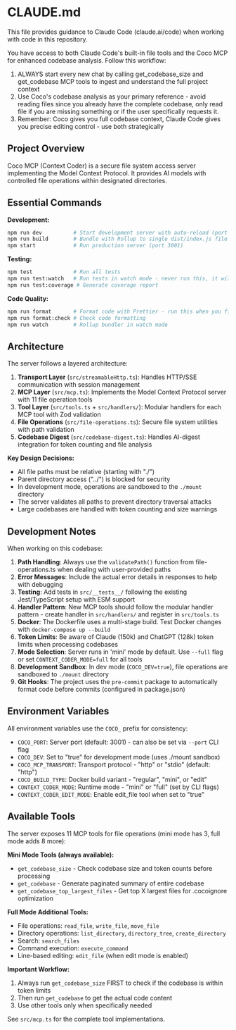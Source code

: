 # CLAUDE.md

This file provides guidance to Claude Code (claude.ai/code) when working with code in this repository.

You have access to both Claude Code's built-in file tools and the Coco MCP for enhanced codebase analysis. Follow this workflow:

1. ALWAYS start every new chat by calling get_codebase_size and get_codebase MCP tools to ingest and understand the full project context
2. Use Coco's codebase analysis as your primary reference - avoid reading files since you already have the complete codebase, only read file if you are missing something or if the user specifically requests it.
3. Remember: Coco gives you full codebase context, Claude Code gives you precise editing control - use both strategically

## Project Overview

Coco MCP (Context Coder) is a secure file system access server implementing the Model Context Protocol. It provides AI models with controlled file operations within designated directories.

## Essential Commands

**Development:**

```bash
npm run dev          # Start development server with auto-reload (port 3002, ./mount sandbox)
npm run build        # Bundle with Rollup to single dist/index.js file
npm start            # Run production server (port 3001)
```

**Testing:**

```bash
npm test             # Run all tests
npm run test:watch   # Run tests in watch mode - never run this, it will get stuck
npm run test:coverage # Generate coverage report
```

**Code Quality:**

```bash
npm run format       # Format code with Prettier - run this when you finished with all your changes
npm run format:check # Check code formatting
npm run watch        # Rollup bundler in watch mode
```

## Architecture

The server follows a layered architecture:

1. **Transport Layer** (`src/streamableHttp.ts`): Handles HTTP/SSE communication with session management
2. **MCP Layer** (`src/mcp.ts`): Implements the Model Context Protocol server with 11 file operation tools
3. **Tool Layer** (`src/tools.ts` + `src/handlers/`): Modular handlers for each MCP tool with Zod validation
4. **File Operations** (`src/file-operations.ts`): Secure file system utilities with path validation
5. **Codebase Digest** (`src/codebase-digest.ts`): Handles AI-digest integration for token counting and file analysis

**Key Design Decisions:**

- All file paths must be relative (starting with "./")
- Parent directory access ("../") is blocked for security
- In development mode, operations are sandboxed to the `./mount` directory
- The server validates all paths to prevent directory traversal attacks
- Large codebases are handled with token counting and size warnings

## Development Notes

When working on this codebase:

1. **Path Handling**: Always use the `validatePath()` function from file-operations.ts when dealing with user-provided paths
2. **Error Messages**: Include the actual error details in responses to help with debugging
3. **Testing**: Add tests in `src/__tests__/` following the existing Jest/TypeScript setup with ESM support
4. **Handler Pattern**: New MCP tools should follow the modular handler pattern - create handler in `src/handlers/` and register in `src/tools.ts`
5. **Docker**: The Dockerfile uses a multi-stage build. Test Docker changes with `docker-compose up --build`
6. **Token Limits**: Be aware of Claude (150k) and ChatGPT (128k) token limits when processing codebases
7. **Mode Selection**: Server runs in 'mini' mode by default. Use `--full` flag or set `CONTEXT_CODER_MODE=full` for all tools
8. **Development Sandbox**: In dev mode (`COCO_DEV=true`), file operations are sandboxed to `./mount` directory
9. **Git Hooks**: The project uses the `pre-commit` package to automatically format code before commits (configured in package.json)

## Environment Variables

All environment variables use the `COCO_` prefix for consistency:

- `COCO_PORT`: Server port (default: 3001) - can also be set via `--port` CLI flag
- `COCO_DEV`: Set to "true" for development mode (uses ./mount sandbox)
- `COCO_MCP_TRANSPORT`: Transport protocol - "http" or "stdio" (default: "http")
- `COCO_BUILD_TYPE`: Docker build variant - "regular", "mini", or "edit"
- `CONTEXT_CODER_MODE`: Runtime mode - "mini" or "full" (set by CLI flags)
- `CONTEXT_CODER_EDIT_MODE`: Enable edit_file tool when set to "true"

## Available Tools

The server exposes 11 MCP tools for file operations (mini mode has 3, full mode adds 8 more):

**Mini Mode Tools (always available):**

- `get_codebase_size` - Check codebase size and token counts before processing
- `get_codebase` - Generate paginated summary of entire codebase
- `get_codebase_top_largest_files` - Get top X largest files for .cocoignore optimization

**Full Mode Additional Tools:**

- File operations: `read_file`, `write_file`, `move_file`
- Directory operations: `list_directory`, `directory_tree`, `create_directory`
- Search: `search_files`
- Command execution: `execute_command`
- Line-based editing: `edit_file` (when edit mode is enabled)

**Important Workflow:**

1. Always run `get_codebase_size` FIRST to check if the codebase is within token limits
2. Then run `get_codebase` to get the actual code content
3. Use other tools only when specifically needed

See `src/mcp.ts` for the complete tool implementations.
